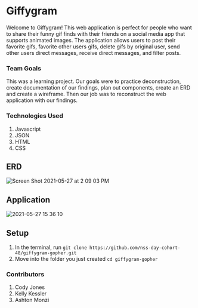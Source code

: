 # Giffygram

Welcome to Giffygram! This web application is perfect for people who want to share their funny gif finds with their friends on a social media app that supports animated images. The application allows users to post their favorite gifs, favorite other users gifs, delete gifs by original user, send other users direct messages, receive direct messages, and filter posts.

### Team Goals

This was a learning project. Our goals were to practice deconstruction, create documentation of our findings, plan out components, create an ERD and create a wireframe. Then our job was to reconstruct the web application with our findings. 

### Technologies Used

1. Javascript
2. JSON
3. HTML
4. CSS

## ERD
![Screen Shot 2021-05-27 at 2 09 03 PM](https://user-images.githubusercontent.com/41700717/119883406-214ea800-bef5-11eb-81f8-dc27f4db96a1.png)

## Application


![2021-05-27 15 36 10](https://user-images.githubusercontent.com/41700717/119894120-d4250300-bf01-11eb-905c-38111feb6a2c.gif)



## Setup

1. In the terminal, run `git clone https://github.com/nss-day-cohort-48/giffygram-gopher.git`
2. Move into the folder you just created `cd giffygram-gopher`

### Contributors
1. Cody Jones
2. Kelly Kessler
3. Ashton Monzi
